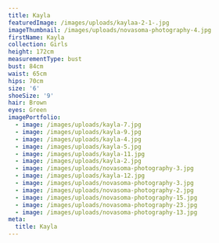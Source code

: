```yaml
---
title: Kayla
featuredImage: /images/uploads/kaylaa-2-1-.jpg
imageThumbnail: /images/uploads/novasoma-photography-4.jpg
firstName: Kayla
collection: Girls
height: 172cm
measurementType: bust
bust: 84cm
waist: 65cm
hips: 70cm
size: '6'
shoeSize: '9'
hair: Brown
eyes: Green
imagePortfolio:
  - image: /images/uploads/kayla-7.jpg
  - image: /images/uploads/kayla-9.jpg
  - image: /images/uploads/kayla-4.jpg
  - image: /images/uploads/kayla-5.jpg
  - image: /images/uploads/kayla-11.jpg
  - image: /images/uploads/kayla-2.jpg
  - image: /images/uploads/novasoma-photography-3.jpg
  - image: /images/uploads/kayla-12.jpg
  - image: /images/uploads/novasoma-photography-3.jpg
  - image: /images/uploads/novasoma-photography-2.jpg
  - image: /images/uploads/novasoma-photography-15.jpg
  - image: /images/uploads/novasoma-photography-23.jpg
  - image: /images/uploads/novasoma-photography-13.jpg
meta:
  title: Kayla
---
```


